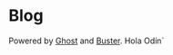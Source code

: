 # Blog
Powered by [Ghost](http://ghost.org) and [Buster](https://github.com/axitkhurana/buster/).
Hola Odín`
